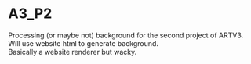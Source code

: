 # A3_P2
Processing (or maybe not) background for the second project of ARTV3.<br>
Will use website html to generate background.<br>
Basically a website renderer but wacky.
